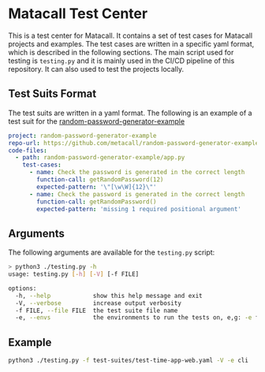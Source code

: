 # Matacall Test Center

This is a test center for Matacall. It contains a set of test cases for Matacall projects and examples. The test cases are written in a specific yaml format, which is described in the following sections.
The main script used for testing is `testing.py` and it is mainly used in the CI/CD pipeline of this repository. It can also used to test the projects locally.

## Test Suits Format

The test suits are written in a yaml format. The following is an example of a test suit for the [random-password-generator-example](https://github.com/metacall/random-password-generator-example)
```yaml
project: random-password-generator-example
repo-url: https://github.com/metacall/random-password-generator-example
code-files:
  - path: random-password-generator-example/app.py
    test-cases:
      - name: Check the password is generated in the correct length
        function-call: getRandomPassword(12)
        expected-pattern: '\"[\w\W]{12}\"'
      - name: Check the password is generated in the correct length
        function-call: getRandomPassword()
        expected-pattern: 'missing 1 required positional argument'
```

## Arguments

The following arguments are available for the `testing.py` script:

```bash
> python3 ./testing.py -h
usage: testing.py [-h] [-V] [-f FILE]

options:
  -h, --help            show this help message and exit
  -V, --verbose         increase output verbosity
  -f FILE, --file FILE  the test suite file name
  -e, --envs            the environments to run the tests on, e,g: -e faas cli, default is cli
```

## Example

```bash
python3 ./testing.py -f test-suites/test-time-app-web.yaml -V -e cli
```